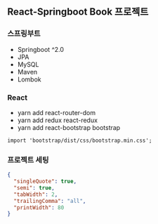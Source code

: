 ## React-Springboot Book 프로젝트

### 스프링부트

- Springboot ^2.0
- JPA
- MySQL
- Maven
- Lombok

### React

- yarn add react-router-dom
- yarn add redux react-redux
- yarn add react-bootstrap bootstrap

```txt
import 'bootstrap/dist/css/bootstrap.min.css';
```

### 프로젝트 세팅

```json
{
  "singleQuote": true,
  "semi": true,
  "tabWidth": 2,
  "trailingComma": "all",
  "printWidth": 80
}
```
